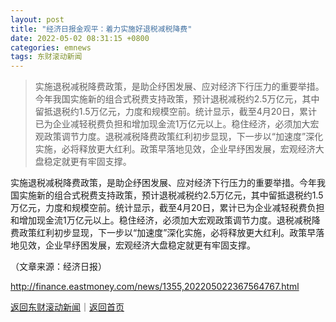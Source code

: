 ```yaml
---
layout: post
title: "经济日报金观平：着力实施好退税减税降费"
date: 2022-05-02 08:31:15 +0800
categories: emnews
tags: 东财滚动新闻
---
```

> 实施退税减税降费政策，是助企纾困发展、应对经济下行压力的重要举措。今年我国实施新的组合式税费支持政策，预计退税减税约2.5万亿元，其中留抵退税约1.5万亿元，力度和规模空前。统计显示，截至4月20日，累计已为企业减轻税费负担和增加现金流1万亿元以上。稳住经济，必须加大宏观政策调节力度。退税减税降费政策红利初步显现，下一步以“加速度”深化实施，必将释放更大红利。政策早落地见效，企业早纾困发展，宏观经济大盘稳定就更有牢固支撑。

<p>实施退税减税降费政策，是助企纾困发展、应对经济下行压力的重要举措。今年我国实施新的组合式税费支持政策，预计退税减税约2.5万亿元，其中留抵退税约1.5万亿元，力度和规模空前。统计显示，截至4月20日，累计已为企业减轻税费负担和增加现金流1万亿元以上。稳住经济，必须加大宏观政策调节力度。退税减税降费政策红利初步显现，下一步以“加速度”深化实施，必将释放更大红利。政策早落地见效，企业早纾困发展，宏观经济大盘稳定就更有牢固支撑。</p><p class="em_media">（文章来源：经济日报）</p>

<http://finance.eastmoney.com/news/1355,202205022367564767.html>

[返回东财滚动新闻](//finews.withounder.com/emnews/)｜[返回首页](//finews.withounder.com/)
